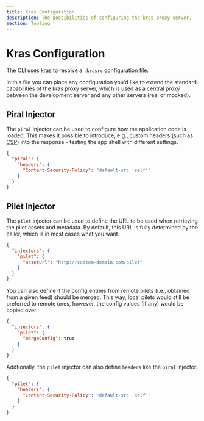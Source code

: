 ```yaml
---
title: Kras Configuration
description: The possibilities of configuring the kras proxy server.
section: Tooling
---
```


# Kras Configuration

The CLI uses [kras](https://www.npmjs.com/package/kras) to resolve a `.krasrc` configuration file.

In this file you can place any configuration you'd like to extend the standard capabilities of the kras proxy server, which is used as a central proxy between the development server and any other servers (real or mocked).

## Piral Injector

The `piral` injector can be used to configure how the application code is loaded. This makes it possible to introduce, e.g., custom headers (such as [CSP](https://developer.mozilla.org/en-US/docs/Web/HTTP/CSP)) into the response - testing the app shell with different settings.

```json
{
  "piral": {
    "headers": {
      "Content-Security-Policy": "default-src 'self'"
    }
  }
}
```

## Pilet Injector

The `pilet` injector can be used to define the URL to be used when retrieving the pilet assets and metadata. By default, this URL is fully determined by the caller, which is in most cases what you want.

```json
{
  "injectors": {
    "pilet": {
      "assetUrl": "http://custom-domain.com/pilet"
    }
  }
}
```

You can also define if the config entries from remote pilets (i.e., obtained from a given feed) should be merged. This way, local pilets would still be preferred to remote ones, however, the config values (if any) would be copied over.

```json
{
  "injectors": {
    "pilet": {
      "mergeConfig": true
    }
  }
}
```

Addtionally, the `pilet` injector can also define `headers` like the `piral` injector.

```json
{
  "pilet": {
    "headers": {
      "Content-Security-Policy": "default-src 'self'"
    }
  }
}
```
